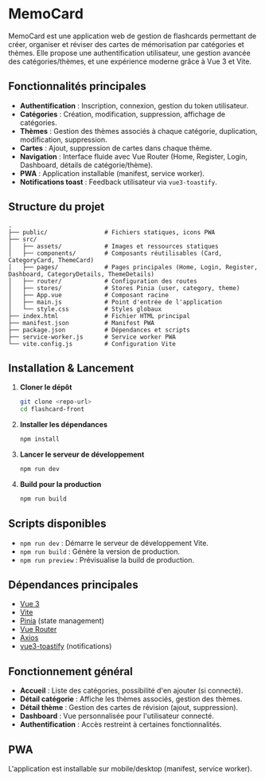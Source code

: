# MemoCard

MemoCard est une application web de gestion de flashcards permettant de créer, organiser et réviser des cartes de mémorisation par catégories et thèmes. Elle propose une authentification utilisateur, une gestion avancée des catégories/thèmes, et une expérience moderne grâce à Vue 3 et Vite.

## Fonctionnalités principales

- **Authentification** : Inscription, connexion, gestion du token utilisateur.
- **Catégories** : Création, modification, suppression, affichage de catégories.
- **Thèmes** : Gestion des thèmes associés à chaque catégorie, duplication, modification, suppression.
- **Cartes** : Ajout, suppression de cartes dans chaque thème.
- **Navigation** : Interface fluide avec Vue Router (Home, Register, Login, Dashboard, détails de catégorie/thème).
- **PWA** : Application installable (manifest, service worker).
- **Notifications toast** : Feedback utilisateur via `vue3-toastify`.

## Structure du projet

```
.
├── public/                # Fichiers statiques, icons PWA
├── src/
│   ├── assets/            # Images et ressources statiques
│   ├── components/        # Composants réutilisables (Card, CategoryCard, ThemeCard)
│   ├── pages/             # Pages principales (Home, Login, Register, Dashboard, CategoryDetails, ThemeDetails)
│   ├── router/            # Configuration des routes
│   ├── stores/            # Stores Pinia (user, category, theme)
│   ├── App.vue            # Composant racine
│   ├── main.js            # Point d'entrée de l'application
│   └── style.css          # Styles globaux
├── index.html             # Fichier HTML principal
├── manifest.json          # Manifest PWA
├── package.json           # Dépendances et scripts
├── service-worker.js      # Service worker PWA
└── vite.config.js         # Configuration Vite
```

## Installation & Lancement

1. **Cloner le dépôt**

   ```bash
   git clone <repo-url>
   cd flashcard-front
   ```

2. **Installer les dépendances**

   ```bash
   npm install
   ```

3. **Lancer le serveur de développement**

   ```bash
   npm run dev
   ```

4. **Build pour la production**
   ```bash
   npm run build
   ```

## Scripts disponibles

- `npm run dev` : Démarre le serveur de développement Vite.
- `npm run build` : Génère la version de production.
- `npm run preview` : Prévisualise la build de production.

## Dépendances principales

- [Vue 3](https://vuejs.org/)
- [Vite](https://vitejs.dev/)
- [Pinia](https://pinia.vuejs.org/) (state management)
- [Vue Router](https://router.vuejs.org/)
- [Axios](https://axios-http.com/)
- [vue3-toastify](https://vue3-toastify.js.org/) (notifications)

## Fonctionnement général

- **Accueil** : Liste des catégories, possibilité d'en ajouter (si connecté).
- **Détail catégorie** : Affiche les thèmes associés, gestion des thèmes.
- **Détail thème** : Gestion des cartes de révision (ajout, suppression).
- **Dashboard** : Vue personnalisée pour l'utilisateur connecté.
- **Authentification** : Accès restreint à certaines fonctionnalités.

## PWA

L'application est installable sur mobile/desktop (manifest, service worker).
